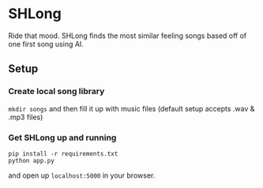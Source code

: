# SHLong

Ride that mood. SHLong finds the most similar feeling songs based off of one first song using AI.

## Setup

### Create local song library
```mkdir songs```
and then fill it up with music files (default setup accepts .wav & .mp3 files)

### Get SHLong up and running
```
pip install -r requirements.txt
python app.py
```
and open up ```localhost:5000``` in your browser.